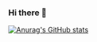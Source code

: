 ### Hi there 👋

[![Anurag's GitHub stats](https://github-readme-stats.vercel.app/api?username=jesuskevin)](https://github.com/anuraghazra/github-readme-stats)


<!--
**jesuskevin/jesuskevin** is a ✨ _special_ ✨ repository because its `README.md` (this file) appears on your GitHub profile.

Here are some ideas to get you started:

- 🔭 I’m currently working on ...
- 🌱 I’m currently learning ...
- 👯 I’m looking to collaborate on ...
- 🤔 I’m looking for help with ...
- 💬 Ask me about ...
- 📫 How to reach me: ...
- 😄 Pronouns: ...
- ⚡ Fun fact: ...
-->
